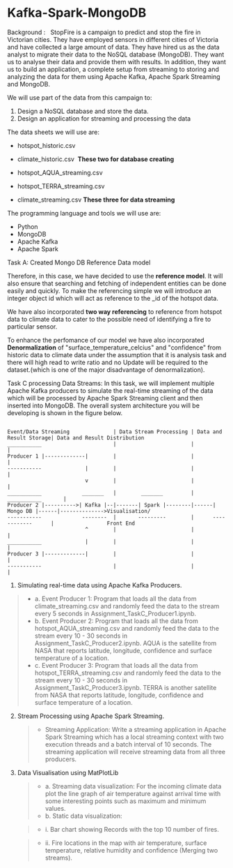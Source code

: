 # Kafka-Spark-MongoDB

Background :
  StopFire is a campaign to predict and stop the fire in Victorian cities. They have employed sensors in different cities of Victoria and have collected a large amount of data.
  They have hired us as the data analyst to migrate their data to the NoSQL database (MongoDB). They want us to analyse their data and provide them with results.
  In addition, they want us to build an application, a complete setup from streaming to storing and analyzing the data for them using Apache Kafka,  Apache Spark Streaming and MongoDB.  

We will use part of the data from this campaign to:
1. Design a NoSQL database and store the data.
2. Design an application for streaming and processing the data

The data sheets we will use are:
- hotspot_historic.csv  
- climate_historic.csv 
      **These two for database creating**

- hotspot_AQUA_streaming.csv 
- hotspot_TERRA_streaming.csv 
- climate_streaming.csv
      **These three for data streaming**

The programming language and tools we will use are:
- Python  
- MongoDB
- Apache Kafka
- Apache Spark

Task A: Created Mongo DB Reference Data model


Therefore, in this case, we have decided to use the **reference model**. It will also ensure that searching and fetching of independent entities can be done easily and quickly. To make the referencing simple we will introduce an integer object id which will act as reference to the _id of the hotspot data. 

We have also incorporated **two way referencing** to reference from hotspot data to climate data to cater to the possible need of identifying a fire to particular sensor.

To enhance the perfomance of our model we have also incorporated **Denormalization** of "surface_temperature_celcius" and "confidence" from historic data to climate data under the assumption that it is analysis task and there will high read to write ratio and no Update will be required to the dataset.(which is one of the major disadvantage of denormalization). 



Task C processing Data Streams:
In this task, we will implement multiple Apache Kafka producers to simulate the real-time streaming of the data which will be processed by Apache Spark Streaming client and then inserted into MongoDB. 
The overall system architecture you will be developing is shown in the figure below. 
```

Event/Data Streaming              | Data Stream Processing | Data and Result Storage| Data and Result Distribution
___________                       |                        |                        |
Producer 1 |-------------|        |                        |                        |
-----------              |        |                        |                        |
                         v        |                        |                        |
___________             _______   |        _______         |      ___________       |
Producer 2 |---------->| Kafka |--|-------| Spark |--------|------| Mongo DB |------|-------------->Visualisation/
-----------             --------  |       ---------        |      ------------      |                 Front End
                         ^        |                        |                        |
___________              |        |                        |                        |
Producer 3 |-------------|        |                        |                        |
-----------                       |                        |                        |
```

1. Simulating real-time data using Apache Kafka Producers.   
  >- a. Event Producer 1: Program that loads all the data from climate_streaming.csv and randomly feed the data to the stream every 5 seconds in Assignment_TaskC_Producer1.ipynb. 
  >- b. Event Producer 2: Program that loads all the data from hotspot_AQUA_streaming.csv and randomly feed the data to the stream every 10 - 30 seconds in Assignment_TaskC_Producer2.ipynb. 
     AQUA is the satellite from NASA that reports latitude, longitude, confidence and surface temperature of a location.  
  >- c. Event Producer 3: Program that loads all the data from hotspot_TERRA_streaming.csv and randomly feed the data to the stream every 10 - 30 seconds in Assignment_TaskC_Producer3.ipynb. 
     TERRA is another satellite from NASA that reports latitude, longitude, confidence and surface temperature of a location. 
 
 
 2. Stream Processing using Apache Spark Streaming.  
    >- Streaming Application: Write a streaming application in Apache Spark Streaming which has a local streaming context with two execution threads and a batch interval of 10 seconds. 
       The streaming application will receive streaming data from all three producers. 
       
 3. Data Visualisation using MatPlotLib  
    >- a. Streaming data visualization: For the incoming climate data plot the line graph of air temperature against arrival time with some interesting points such as maximum and minimum values.
    >- b. Static data visualization: 
    
      >-   i. Bar chart showing Records with the top 10 number of fires.
         
       >-  ii. Fire locations in the map with air temperature, surface temperature, relative humidity and confidence (Merging two streams).
 
 
 
